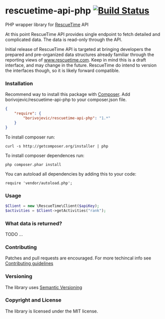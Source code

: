 rescuetime-api-php [![Build Status](https://travis-ci.org/borivojevic/rescuetime-api-php.png?branch=master)](https://travis-ci.org/borivojevic/rescuetime-api-php)
========

PHP wrapper library for [RescueTime][] API

At this point RescueTime API provides single endpoint to fetch detailed and complicated data. The data is read-only through the API.

Initial release of RescueTime API is targeted at bringing developers the prepared and pre-organized data structures already familiar through the reporting views of www.rescuetime.com.
Keep in mind this is a draft interface, and may change in the future. RescueTime do intend to version the interfaces though, so it is likely forward compatible.

### Installation ###

Recommend way to install this package with [Composer][]. Add borivojevic/rescuetime-api-php to your composer.json file.

``` json
{
    "require": {
        "borivojevic/rescuetime-api-php": "1.*"
    }
}
```

To install composer run:

```
curl -s http://getcomposer.org/installer | php
```

To install composer dependences run:

```
php composer.phar install
```

You can autoload all dependencies by adding this to your code:

```
require 'vendor/autoload.php';
```

### Usage ###

``` php
$Client = new \RescueTime\Client($apiKey);
$activities = $Client->getActivities("rank");
```

### What data is returned? ###

TODO ...

### Contributing ###

Patches and pull requests are encouraged. For more techincal info see [Contributing guidelines][]

### Versioning ###

The library uses [Semantic Versioning][]

### Copyright and License ###

The library is licensed under the MIT license.

[RescueTime]: https://www.rescuetime.com
[Composer]: http://getcomposer.org/
[Semantic Versioning]: http://semver.org/
[Contributing guidelines]: https://github.com/borivojevic/rescuetime-api-php/blob/master/CONTRIBUTING.md